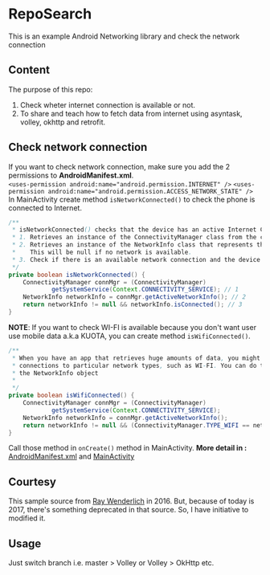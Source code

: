 # RepoSearch
This is an example Android Networking library and check the network connection

## Content
The purpose of this repo:
  1. Check wheter internet connection is available or not.
  2. To share and teach how to fetch data from internet using
asyntask, volley, okhttp and retrofit.

## Check network connection
If you want to check network connection, make sure you add the 2 permissions to **AndroidManifest.xml**.<br>
`<uses-permission android:name="android.permission.INTERNET" />`
`<uses-permission android:name="android.permission.ACCESS_NETWORK_STATE" />`<br>
In MainActivity create method `isNetworkConnected()` to check the phone is connected to Internet.
```java
/**
 * isNetworkConnected() checks that the device has an active Internet Connection as follows:
 * 1. Retrieves an instance of the ConnectivityManager class from the current application text
 * 2. Retrieves an instance of the NetworkInfo class that represents the current network connection.
 *    This will be null if no network is available.
 * 3. Check if there is an available network connection and the device is connected.
 */
private boolean isNetworkConnected() {
    ConnectivityManager connMgr = (ConnectivityManager)
            getSystemService(Context.CONNECTIVITY_SERVICE); // 1
    NetworkInfo networkInfo = connMgr.getActiveNetworkInfo(); // 2
    return networkInfo != null && networkInfo.isConnected(); // 3
}
```
**NOTE**: If you want to check WI-FI is available because you don't want user use mobile data a.k.a KUOTA,
you can create method `isWifiConnected()`.
```java
/**
 * When you have an app that retrieves huge amounts of data, you might want to restrict network
 * connections to particular network types, such as WI-FI. You can do this using getType() on
 * the NetworkInfo object
 *
 */
private boolean isWifiConnected() {
    ConnectivityManager connMgr = (ConnectivityManager)
            getSystemService(Context.CONNECTIVITY_SERVICE);
    NetworkInfo networkInfo = connMgr.getActiveNetworkInfo();
    return networkInfo != null && (ConnectivityManager.TYPE_WIFI == networkInfo.getType()) && networkInfo.isConnected();
}
```
Call those method in `onCreate()` method in MainActivity.
**More detail in :** [AndroidManifest.xml](https://github.com/satyakresna/RepoSearch/blob/Volley/app/src/main/AndroidManifest.xml) and [MainActivity](https://github.com/satyakresna/RepoSearch/blob/Volley/app/src/main/java/com/example/satyakresna/reposearch/MainActivity.java)

## Courtesy
This sample source from [Ray Wenderlich](https://raywenderlich.com/126770/android-networking-tutorial-getting-started) in 2016. But, because of today is 2017, there's something deprecated in that source. So, I have initiative to modified it.

## Usage
Just switch branch i.e. master > Volley or Volley > OkHttp etc.
